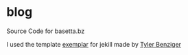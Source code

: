blog
====

Source Code for basetta.bz

I used the template [exemplar](https://github.com/tybenz/exemplar) for jekill made by [Tyler Benziger](http://tybenz.com/)
